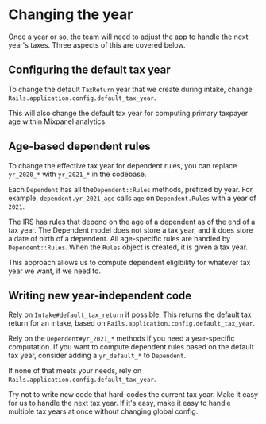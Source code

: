 # Changing the year

Once a year or so, the team will need to adjust the app to handle the next year's taxes. Three aspects of this are
covered below.

## Configuring the default tax year

To change the default `TaxReturn` year that we create during intake, change `Rails.application.config.default_tax_year`.

This will also change the default tax year for computing primary taxpayer age within Mixpanel analytics.

## Age-based dependent rules

To change the effective tax year for dependent rules, you can replace `yr_2020_*` with `yr_2021_*` in the codebase. 

Each `Dependent` has all the`Dependent::Rules` methods, prefixed by year. For example, `dependent.yr_2021_age`
calls `age` on `Dependent.Rules` with a year of `2021`.

The IRS has rules that depend on the age of a dependent as of the end of a tax year. The Dependent model
does not store a tax year, and it does store a date of birth of a dependent. All age-specific rules are
handled by `Dependent::Rules`. When the `Rules` object is created, it is given a tax year.

This approach allows us to compute dependent eligibility for whatever tax year we want, if we need to.

## Writing new year-independent code

Rely on `Intake#default_tax_return` if possible. This returns the default tax return for an intake, based on
`Rails.application.config.default_tax_year`.

Rely on the `Dependent#yr_2021_*` methods if you need a year-specific computation. If you want to compute
dependent rules based on the default tax year, consider adding a `yr_default_*` to `Dependent`.

If none of that meets your needs, rely on `Rails.application.config.default_tax_year`.

Try not to write new code that hard-codes the current tax year. Make it easy for us to handle the next tax year.
If it's easy, make it easy to handle multiple tax years at once without changing global config.
